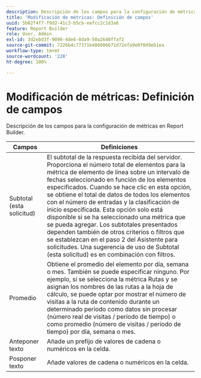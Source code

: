 ```yaml
---
description: Descripción de los campos para la configuración de métricas en Report Builder.
title: 'Modificación de métricas: Definición de campos'
uuid: 5b82f4f7-f9d2-41c3-b5cb-eefcc2c1d3a6
feature: Report Builder
role: User, Admin
exl-id: 3d2ebd3f-9090-4de6-8da9-50a2640ffaf2
source-git-commit: 7226b4c77371b486006671d72efa9e0f0d9eb1ea
workflow-type: tm+mt
source-wordcount: '228'
ht-degree: 100%

---
```


# Modificación de métricas: Definición de campos

Descripción de los campos para la configuración de métricas en Report Builder.

| Campos | Definiciones |
|--- |--- |
| Subtotal (esta solicitud) | El subtotal de la respuesta recibida del servidor. Proporciona el número total de elementos para la métrica de elemento de línea sobre un intervalo de fechas seleccionado en función de los elementos especificados. Cuando se hace clic en esta opción, se obtiene el total de datos de todos los elementos con el número de entradas y la clasificación de inicio especificada.  Esta opción solo está disponible si se ha seleccionado una métrica que se pueda agregar. Los subtotales presentados dependen también de otros criterios o filtros que se establezcan en el paso 2 del Asistente para solicitudes. Una sugerencia de uso de Subtotal (esta solicitud) es en combinación con filtros. |
| Promedio | Obtiene el promedio del elemento por día, semana o mes. También se puede especificar ninguno.  Por ejemplo, si se selecciona la métrica Rutas y se asignan los nombres de las rutas a la hoja de cálculo, se puede optar por mostrar el número de visitas a la ruta de contenido durante un determinado período como datos sin procesar (número real de visitas / período de tiempo) o como promedio (número de visitas / período de tiempo) por día, semana o mes. |
| Anteponer texto | Añade un prefijo de valores de cadena o numéricos en la celda. |
| Posponer texto | Añade valores de cadena o numéricos en la celda. |
